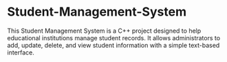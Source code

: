 # Student-Management-System
This Student Management System is a C++ project designed to help educational institutions manage student records. It allows administrators to add, update, delete, and view student information with a simple text-based interface. 
